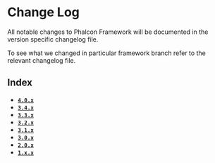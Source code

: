 # Change Log

All notable changes to Phalcon Framework will be documented in the version specific changelog file.

To see what we changed in particular framework branch refer to the relevant changelog file.

## Index

- [**`4.0.x`**](https://github.com/phalcon/cphalcon/blob/4.0.x/CHANGELOG-4.0.md)
- [**`3.4.x`**](https://github.com/phalcon/cphalcon/blob/4.0.x/resources/CHANGELOG-3.4.md)
- [**`3.3.x`**](https://github.com/phalcon/cphalcon/blob/4.0.x/resources/CHANGELOG-3.3.md)
- [**`3.2.x`**](https://github.com/phalcon/cphalcon/blob/4.0.x/resources/CHANGELOG-3.2.md)
- [**`3.1.x`**](https://github.com/phalcon/cphalcon/blob/4.0.x/resources/CHANGELOG-3.1.md)
- [**`3.0.x`**](https://github.com/phalcon/cphalcon/blob/4.0.x/resources/CHANGELOG-3.0.md)
- [**`2.0.x`**](https://github.com/phalcon/cphalcon/blob/4.0.x/resources/CHANGELOG-2.0.md)
- [**`1.x.x`**](https://github.com/phalcon/cphalcon/blob/4.0.x/resources/CHANGELOG-1.x.md)

